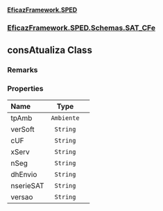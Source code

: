 #### [EficazFramework.SPED](EficazFrameworkSPED.md 'EficazFramework SPED')
### [EficazFramework.SPED.Schemas.SAT_CFe](EficazFramework.SPED.Schemas.SAT_CFe.md 'EficazFramework.SPED.Schemas.SAT_CFe')

## consAtualiza Class

### Remarks
### Properties

| Name | Type | |
| :--- | :---: | :--- |
| tpAmb | `Ambiente` |  |
| verSoft | `String` |  |
| cUF | `String` |  |
| xServ | `String` |  |
| nSeg | `String` |  |
| dhEnvio | `String` |  |
| nserieSAT | `String` |  |
| versao | `String` |  |
